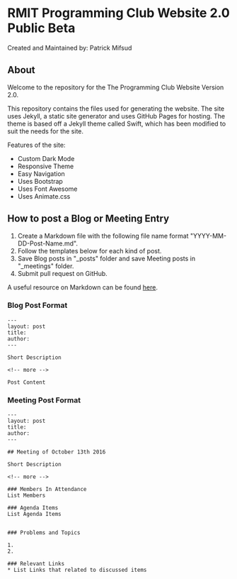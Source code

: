 # RMIT Programming Club Website 2.0 Public Beta

Created and Maintained by: Patrick Mifsud

## About

Welcome to the repository for the The Programming Club Website Version 2.0.

This repository contains the files used for generating the website. The site uses Jekyll, a static site generator and uses GitHub Pages for hosting. The theme is based off a Jekyll theme called Swift, which has been modified to suit the needs for the site. 

Features of the site:

- Custom Dark Mode
- Responsive Theme
- Easy Navigation
- Uses Bootstrap
- Uses Font Awesome
- Uses Animate.css

## How to post a Blog or Meeting Entry

1. Create a Markdown file with the following file name format "YYYY-MM-DD-Post-Name.md". 
2. Follow the templates below for each kind of post. 
3. Save Blog posts in "\_posts" folder and save Meeting posts in "\_meetings" folder.
4. Submit pull request on GitHub.

A useful resource on Markdown can be found [here](https://daringfireball.net/projects/markdown/).


### Blog Post Format

	---
	layout: post
	title: 
	author: 
	---

	Short Description

	<!-- more -->

	Post Content


### Meeting Post Format

	---
	layout: post
	title: 
	author: 
	---

	## Meeting of October 13th 2016 

	Short Description

	<!-- more -->

	### Members In Attendance
	List Members

	### Agenda Items
	List Agenda Items


	### Problems and Topics

	1. 
	2. 

	### Relevant Links
	* List Links that related to discussed items